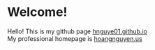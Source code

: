 # Welcome!
Hello! This is my github page [hnguye01.github.io](https://hnguye01.github.io/ )   
My professional homepage is [hoangnguyen.us](http://www.hoangnguyen.us )   

